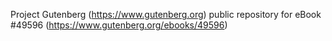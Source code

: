 Project Gutenberg (https://www.gutenberg.org) public repository for eBook #49596 (https://www.gutenberg.org/ebooks/49596)
